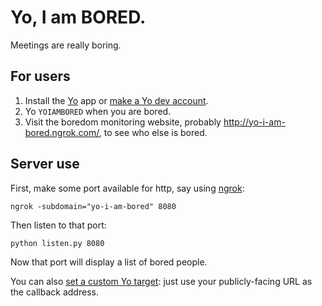 # Yo, I am BORED.

Meetings are really boring.


## For users

1. Install the [Yo](http://www.justyo.co/) app or [make a Yo dev account](http://dev.justyo.co/).
1. Yo `YOIAMBORED` when you are bored.
1. Visit the boredom monitoring website, probably <http://yo-i-am-bored.ngrok.com/>, to see who else is bored.


## Server use

First, make some port available for http, say using [ngrok](http://ngrok.com):

    ngrok -subdomain="yo-i-am-bored" 8080

Then listen to that port:

    python listen.py 8080

Now that port will display a list of bored people.

You can also [set a custom Yo target](http://docs.justyo.co/v1.0/docs/receiving-a-yo-with-the-api): just use your publicly-facing URL as the callback address.
